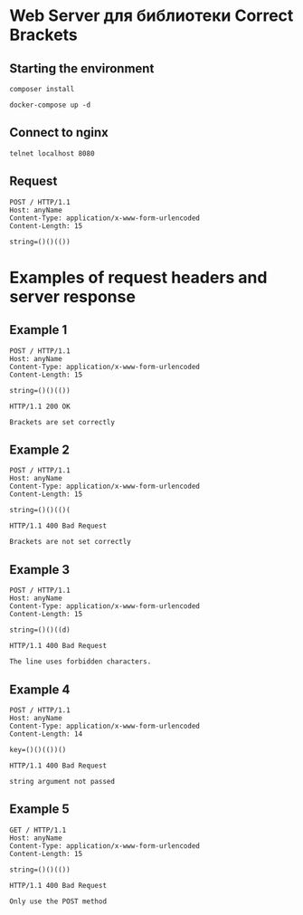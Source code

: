 Web Server для библиотеки Correct Brackets
=====================================

Starting the environment
---
 
~~~
composer install
~~~
~~~
docker-compose up -d
~~~

Connect to nginx
---
~~~
telnet localhost 8080
~~~

Request
---
~~~
POST / HTTP/1.1
Host: anyName
Content-Type: application/x-www-form-urlencoded
Content-Length: 15
~~~
~~~
string=()()(())
~~~

Examples of request headers and server response
===

Example 1
---
~~~
POST / HTTP/1.1
Host: anyName
Content-Type: application/x-www-form-urlencoded
Content-Length: 15
 
string=()()(())
~~~
~~~
HTTP/1.1 200 OK
 
Brackets are set correctly
~~~

Example 2
---
~~~
POST / HTTP/1.1
Host: anyName
Content-Type: application/x-www-form-urlencoded
Content-Length: 15
 
string=()()(()(
~~~
~~~
HTTP/1.1 400 Bad Request
 
Brackets are not set correctly
~~~
Example 3
---
~~~
POST / HTTP/1.1
Host: anyName
Content-Type: application/x-www-form-urlencoded
Content-Length: 15
 
string=()()((d)
~~~
~~~
HTTP/1.1 400 Bad Request
 
The line uses forbidden characters.
~~~
Example 4
---
~~~
POST / HTTP/1.1
Host: anyName
Content-Type: application/x-www-form-urlencoded
Content-Length: 14
 
key=()()(())()
~~~
~~~
HTTP/1.1 400 Bad Request
 
string argument not passed
~~~
Example 5
---
~~~
GET / HTTP/1.1
Host: anyName
Content-Type: application/x-www-form-urlencoded
Content-Length: 15
 
string=()()(())
~~~
~~~
HTTP/1.1 400 Bad Request
 
Only use the POST method
~~~
